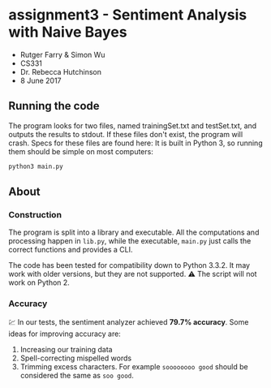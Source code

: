 # assignment3 - Sentiment Analysis with Naive Bayes
- Rutger Farry & Simon Wu
- CS331
- Dr. Rebecca Hutchinson
- 8 June 2017

## Running the code
The program looks for two files, named trainingSet.txt and testSet.txt, and outputs the results to stdout. If these files don't exist, the program will crash. Specs for these files are found here: It is built in Python 3, so running them should be simple on most computers:
```bash
python3 main.py
```

## About
### Construction
The program is split into a library and executable. All the computations and processing happen in `lib.py`, while the executable, `main.py` just calls the correct functions and provides a CLI.

The code has been tested for compatibility down to Python 3.3.2. It may work with older versions, but they are not supported. :warning: The script will not work on Python 2.

### Accuracy
:chart: In our tests, the sentiment analyzer achieved **79.7% accuracy**. Some ideas for improving accuracy are: 
1. Increasing our training data
2. Spell-correcting mispelled words
3. Trimming excess characters. For example `soooooooo good` should be considered the same as `soo good`.
